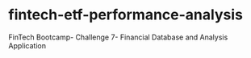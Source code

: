 # fintech-etf-performance-analysis
FinTech Bootcamp- Challenge 7- Financial Database and Analysis Application
